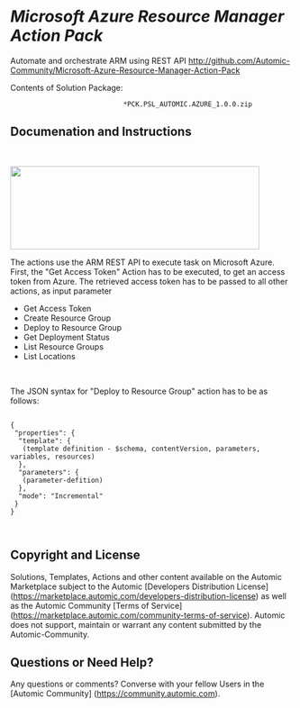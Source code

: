 *Microsoft Azure Resource Manager Action Pack*
=============


Automate and orchestrate ARM using REST API
http://github.com/Automic-Community/Microsoft-Azure-Resource-Manager-Action-Pack

<!-- List of attached files -->
Contents of Solution Package:

						
								*PCK.PSL_AUTOMIC.AZURE_1.0.0.zip
								
						


Documenation and Instructions
---

<p>&nbsp;</p>
<p><img src="http://logo-logotype.com/wp-content/uploads/2016/10/Microsoft_Azure_logo_wordmark.png" alt="" width="442" height="148" /></p>
<p>The actions use the ARM REST API to execute task on Microsoft Azure. First, the "Get Access Token" Action has to be executed, to get an access token from Azure. The retrieved access token has to be passed to all other actions, as input parameter</p>
<ul>
<li>Get Access Token</li>
<li>Create Resource Group</li>
<li>Deploy to Resource Group</li>
<li>Get Deployment Status</li>
<li>List Resource Groups</li>
<li>List Locations</li>
</ul>
<p>&nbsp;</p>
<p>The JSON syntax for "Deploy to Resource Group" action has to be as follows:</p>
<pre><code>
{
 "properties": {
  "template": {
   (template definition - $schema, contentVersion, parameters, variables, resources)
  },
  "parameters": {
   (parameter-defition)
  },
  "mode": "Incremental"
 }
}


</code></pre>

Copyright and License
---

Solutions, Templates, Actions and other content available on the Automic Marketplace subject to the Automic [Developers Distribution License] (https://marketplace.automic.com/developers-distribution-license) as well as the Automic Community [Terms of Service] (https://marketplace.automic.com/community-terms-of-service).
Automic does not support, maintain or warrant any content submitted by the Automic-Community.



Questions or Need Help? 
---
Any questions or comments? Converse with your fellow Users in the [Automic Community] (https://community.automic.com).